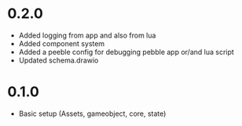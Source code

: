 # 0.2.0
- Added logging from app and also from lua
- Added component system
- Added a peeble config for debugging pebble app or/and lua script
- Updated schema.drawio

# 0.1.0
- Basic setup (Assets, gameobject, core, state)